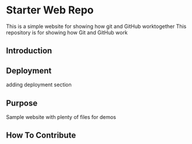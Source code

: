 # Starter Web Repo
This is a simple website for showing how git and GitHub worktogether
This repository is for showing how Git and GitHub work

## Introduction 

## Deployment 
adding deployment section

## Purpose

Sample website with plenty of files for demos

## How To Contribute
